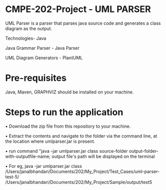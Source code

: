 # CMPE-202-Project - UML PARSER

UML Parser is a parser that parses java source code and generates a class diagram as the output.

Technologies- Java

Java Grammar Parser - Java Parser

UML Diagram Generators - PlantUML

# Pre-requisites 
Java, Maven, GRAPHVIZ  should be installed on your machine.


# Steps to run the application

•	Download the zip file from this repository to your machine.

•	Extract the contents and navigate to the folder via the command line, at the location where umlparser.jar is present.

•	run command "java -jar umlparser.jar class source-folder output-folder-with-outputfile-name; output file's path will be displayed on the terminal

•	For eg, java -jar umlparser.jar class /Users/janalbhandari/Documents/202/My_Project/Test_Cases/uml-parser-test-5/ /Users/janalbhandari/Documents/202/My_Project/Sample/output/test5

